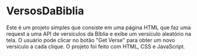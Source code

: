 # VersosDaBiblia
Este é um projeto simples que consiste em uma página HTML que faz uma request a uma API de versículos da Bíblia e exibe um versículo aleatório na tela. O usuário pode clicar no botão "Get Verse" para obter um novo versículo a cada clique. O projeto foi feito com HTML, CSS e JavaScript.
